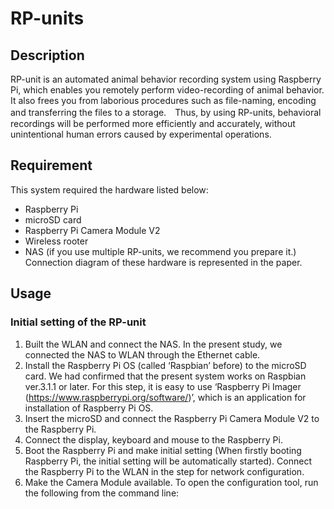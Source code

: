# RP-units

## Description
 RP-unit is an automated animal behavior recording system using Raspberry Pi, which enables you remotely perform video-recording of animal behavior. It also frees you from laborious procedures such as file-naming, encoding and transferring the files to a storage.　Thus, by using RP-units, behavioral recordings will be performed more efficiently and accurately, without unintentional human errors caused by experimental operations. 
 
## Requirement
 This system required the hardware listed below:
   -	Raspberry Pi
   -	microSD card
   -	Raspberry Pi Camera Module V2
   -	Wireless rooter
   -	NAS (if you use multiple RP-units, we recommend you prepare it.)
 Connection diagram of these hardware is represented in the paper.
 
 ## Usage
 ### Initial setting of the RP-unit
1.	Built the WLAN and connect the NAS. In the present study, we connected the NAS to WLAN through the Ethernet cable.
2.	Install the Raspberry Pi OS (called ‘Raspbian’ before) to the microSD card. We had confirmed that the present system works on Raspbian ver.3.1.1 or later. For this step, it is easy to use ‘Raspberry Pi Imager (https://www.raspberrypi.org/software/)’, which is an application for installation of Raspberry Pi OS.
3.	Insert the microSD and connect the Raspberry Pi Camera Module V2 to the Raspberry Pi.
4.	Connect the display, keyboard and mouse to the Raspberry Pi. 
5.	Boot the Raspberry Pi and make initial setting (When firstly booting Raspberry Pi, the initial setting will be automatically started). Connect the Raspberry Pi to the WLAN in the step for network configuration.
6.	Make the Camera Module available. To open the configuration tool, run the following from the command line:
```sudo raspi-config
```
